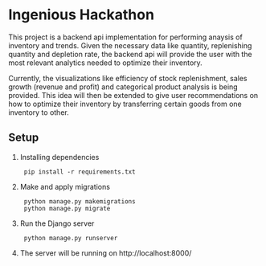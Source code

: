 # Ingenious Hackathon

This project is a backend api implementation for performing anaysis of inventory and trends. Given the necessary data like quantity, replenishing quantity and depletion rate, the backend api will provide the user with the most relevant analytics needed to optimize their inventory.

Currently, the visualizations like efficiency of stock replenishment, sales growth (revenue and profit) and categorical product analysis is being provided. This idea will then be extended to give user recommendations on how to optimize their inventory by transferring certain goods from one inventory to other.


## Setup

1. Installing dependencies

        pip install -r requirements.txt

2. Make and apply migrations
    
        python manage.py makemigrations
        python manage.py migrate

3. Run the Django server
    
        python manage.py runserver

4. The server will be running on http://localhost:8000/




